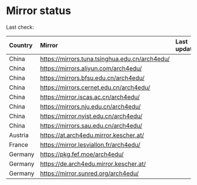 <script src="./time.js"></script>
# Mirror status
Last check: <script type="text/javascript">localize(1712996222.7623863);</script>

|Country|Mirror|Last update|
|:------|:-----|:----------|
|China|https://mirrors.tuna.tsinghua.edu.cn/arch4edu/|<script type="text/javascript">localize(1712946677);</script>|
|China|https://mirrors.aliyun.com/arch4edu/|<script type="text/javascript">localize(1712946677);</script>|
|China|https://mirrors.bfsu.edu.cn/arch4edu/|<script type="text/javascript">localize(1712946677);</script>|
|China|https://mirrors.cernet.edu.cn/arch4edu/|<script type="text/javascript">localize(1712946677);</script>|
|China|https://mirror.iscas.ac.cn/arch4edu/|<script type="text/javascript">localize(1712946677);</script>|
|China|https://mirrors.nju.edu.cn/arch4edu/|<script type="text/javascript">localize(1712946677);</script>|
|China|https://mirror.nyist.edu.cn/arch4edu/|<script type="text/javascript">localize(1712946677);</script>|
|China|https://mirrors.sau.edu.cn/arch4edu/|<script type="text/javascript">localize(1712946677);</script>|
|Austria|https://at.arch4edu.mirror.kescher.at/|<script type="text/javascript">localize(1712946677);</script>|
|France|https://mirror.lesviallon.fr/arch4edu/|<script type="text/javascript">localize(1712946677);</script>|
|Germany|https://pkg.fef.moe/arch4edu/|<script type="text/javascript">localize(1712946677);</script>|
|Germany|https://de.arch4edu.mirror.kescher.at/|<script type="text/javascript">localize(1712946677);</script>|
|Germany|https://mirror.sunred.org/arch4edu/|<script type="text/javascript">localize(1712946677);</script>|

<script src="./tablefilter/tablefilter.js"></script>
<script src="./table.js"></script>